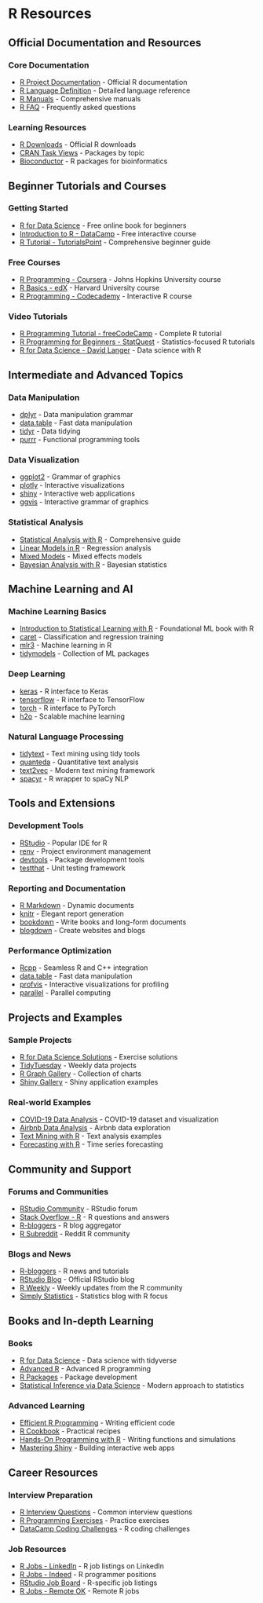 # R Resources

## Official Documentation and Resources

### Core Documentation
- [R Project Documentation](https://www.r-project.org/other-docs.html) - Official R documentation
- [R Language Definition](https://cran.r-project.org/doc/manuals/r-release/R-lang.html) - Detailed language reference
- [R Manuals](https://cran.r-project.org/manuals.html) - Comprehensive manuals
- [R FAQ](https://cran.r-project.org/doc/FAQ/R-FAQ.html) - Frequently asked questions

### Learning Resources
- [R Downloads](https://cran.r-project.org/) - Official R downloads
- [CRAN Task Views](https://cran.r-project.org/web/views/) - Packages by topic
- [Bioconductor](https://www.bioconductor.org/) - R packages for bioinformatics

## Beginner Tutorials and Courses

### Getting Started
- [R for Data Science](https://r4ds.had.co.nz/) - Free online book for beginners
- [Introduction to R - DataCamp](https://www.datacamp.com/courses/free-introduction-to-r) - Free interactive course
- [R Tutorial - TutorialsPoint](https://www.tutorialspoint.com/r/index.htm) - Comprehensive beginner guide

### Free Courses
- [R Programming - Coursera](https://www.coursera.org/learn/r-programming) - Johns Hopkins University course
- [R Basics - edX](https://www.edx.org/course/data-science-r-basics) - Harvard University course
- [R Programming - Codecademy](https://www.codecademy.com/learn/learn-r) - Interactive R course

### Video Tutorials
- [R Programming Tutorial - freeCodeCamp](https://www.youtube.com/watch?v=_V8eKsto3Ug) - Complete R tutorial
- [R Programming for Beginners - StatQuest](https://www.youtube.com/watch?v=SWxoJqTqo08&list=PLblh5JKOoLUJJpBNfk8_YadPwDTO2SCbx) - Statistics-focused R tutorials
- [R for Data Science - David Langer](https://www.youtube.com/watch?v=NZxSA80lF1I&list=PLTJTBoU5HOCRrTs3cJK-PbHM39cwCU0PF) - Data science with R

## Intermediate and Advanced Topics

### Data Manipulation
- [dplyr](https://dplyr.tidyverse.org/) - Data manipulation grammar
- [data.table](https://rdatatable.gitlab.io/data.table/) - Fast data manipulation
- [tidyr](https://tidyr.tidyverse.org/) - Data tidying
- [purrr](https://purrr.tidyverse.org/) - Functional programming tools

### Data Visualization
- [ggplot2](https://ggplot2.tidyverse.org/) - Grammar of graphics
- [plotly](https://plotly.com/r/) - Interactive visualizations
- [shiny](https://shiny.rstudio.com/) - Interactive web applications
- [ggvis](https://ggvis.rstudio.com/) - Interactive grammar of graphics

### Statistical Analysis
- [Statistical Analysis with R](https://www.statmethods.net/) - Comprehensive guide
- [Linear Models in R](https://www.datacamp.com/community/tutorials/linear-regression-R) - Regression analysis
- [Mixed Models](https://m-clark.github.io/mixed-models-with-R/) - Mixed effects models
- [Bayesian Analysis with R](https://www.r-bloggers.com/2019/05/bayesian-modeling-using-stan-in-r/) - Bayesian statistics

## Machine Learning and AI

### Machine Learning Basics
- [Introduction to Statistical Learning with R](https://www.statlearning.com/) - Foundational ML book with R
- [caret](https://topepo.github.io/caret/) - Classification and regression training
- [mlr3](https://mlr3.mlr-org.com/) - Machine learning in R
- [tidymodels](https://www.tidymodels.org/) - Collection of ML packages

### Deep Learning
- [keras](https://keras.rstudio.com/) - R interface to Keras
- [tensorflow](https://tensorflow.rstudio.com/) - R interface to TensorFlow
- [torch](https://torch.mlverse.org/) - R interface to PyTorch
- [h2o](https://docs.h2o.ai/h2o/latest-stable/h2o-r/docs/index.html) - Scalable machine learning

### Natural Language Processing
- [tidytext](https://juliasilge.github.io/tidytext/) - Text mining using tidy tools
- [quanteda](https://quanteda.io/) - Quantitative text analysis
- [text2vec](https://text2vec.org/) - Modern text mining framework
- [spacyr](https://spacyr.quanteda.io/) - R wrapper to spaCy NLP

## Tools and Extensions

### Development Tools
- [RStudio](https://www.rstudio.com/) - Popular IDE for R
- [renv](https://rstudio.github.io/renv/) - Project environment management
- [devtools](https://devtools.r-lib.org/) - Package development tools
- [testthat](https://testthat.r-lib.org/) - Unit testing framework

### Reporting and Documentation
- [R Markdown](https://rmarkdown.rstudio.com/) - Dynamic documents
- [knitr](https://yihui.org/knitr/) - Elegant report generation
- [bookdown](https://bookdown.org/) - Write books and long-form documents
- [blogdown](https://bookdown.org/yihui/blogdown/) - Create websites and blogs

### Performance Optimization
- [Rcpp](https://www.rcpp.org/) - Seamless R and C++ integration
- [data.table](https://rdatatable.gitlab.io/data.table/) - Fast data manipulation
- [profvis](https://rstudio.github.io/profvis/) - Interactive visualizations for profiling
- [parallel](https://stat.ethz.ch/R-manual/R-devel/library/parallel/doc/parallel.pdf) - Parallel computing

## Projects and Examples

### Sample Projects
- [R for Data Science Solutions](https://jrnold.github.io/r4ds-exercise-solutions/) - Exercise solutions
- [TidyTuesday](https://github.com/rfordatascience/tidytuesday) - Weekly data projects
- [R Graph Gallery](https://www.r-graph-gallery.com/) - Collection of charts
- [Shiny Gallery](https://shiny.rstudio.com/gallery/) - Shiny application examples

### Real-world Examples
- [COVID-19 Data Analysis](https://github.com/RamiKrispin/coronavirus) - COVID-19 dataset and visualization
- [Airbnb Data Analysis](https://github.com/rfordatascience/tidytuesday/tree/master/data/2020/2020-07-07) - Airbnb data exploration
- [Text Mining with R](https://www.tidytextmining.com/) - Text analysis examples
- [Forecasting with R](https://otexts.com/fpp3/) - Time series forecasting

## Community and Support

### Forums and Communities
- [RStudio Community](https://community.rstudio.com/) - RStudio forum
- [Stack Overflow - R](https://stackoverflow.com/questions/tagged/r) - R questions and answers
- [R-bloggers](https://www.r-bloggers.com/) - R blog aggregator
- [R Subreddit](https://www.reddit.com/r/rstats/) - Reddit R community

### Blogs and News
- [R-bloggers](https://www.r-bloggers.com/) - R news and tutorials
- [RStudio Blog](https://blog.rstudio.com/) - Official RStudio blog
- [R Weekly](https://rweekly.org/) - Weekly updates from the R community
- [Simply Statistics](https://simplystatistics.org/) - Statistics blog with R focus

## Books and In-depth Learning

### Books
- [R for Data Science](https://r4ds.had.co.nz/) - Data science with tidyverse
- [Advanced R](https://adv-r.hadley.nz/) - Advanced R programming
- [R Packages](https://r-pkgs.org/) - Package development
- [Statistical Inference via Data Science](https://moderndive.com/) - Modern approach to statistics

### Advanced Learning
- [Efficient R Programming](https://csgillespie.github.io/efficientR/) - Writing efficient code
- [R Cookbook](https://rc2e.com/) - Practical recipes
- [Hands-On Programming with R](https://rstudio-education.github.io/hopr/) - Writing functions and simulations
- [Mastering Shiny](https://mastering-shiny.org/) - Building interactive web apps

## Career Resources

### Interview Preparation
- [R Interview Questions](https://www.interviewbit.com/r-interview-questions/) - Common interview questions
- [R Programming Exercises](https://www.r-exercises.com/) - Practice exercises
- [DataCamp Coding Challenges](https://www.datacamp.com/workspace/challenges) - R coding challenges

### Job Resources
- [R Jobs - LinkedIn](https://www.linkedin.com/jobs/r-developer-jobs) - R job listings on LinkedIn
- [R Jobs - Indeed](https://www.indeed.com/q-r-programmer-jobs.html) - R programmer positions
- [RStudio Job Board](https://www.rstudio.com/jobs/) - R-specific job listings
- [R Jobs - Remote OK](https://remoteok.com/remote-r-jobs) - Remote R jobs
